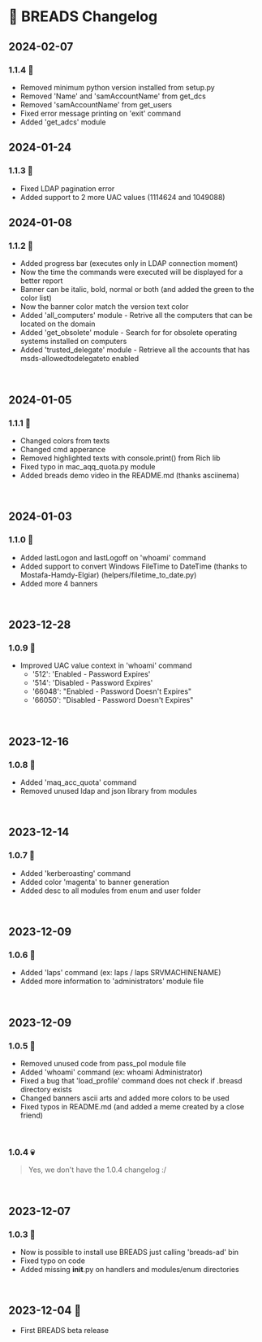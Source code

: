 # 🍞 BREADS Changelog

## 2024-02-07
### 1.1.4 🎉
- Removed minimum python version installed from setup.py
- Removed 'Name' and 'samAccountName' from get_dcs
- Removed 'samAccountName' from get_users
- Fixed error message printing on 'exit' command
- Added 'get_adcs' module

## 2024-01-24
### 1.1.3 🎉
- Fixed LDAP pagination error
- Added support to 2 more UAC values (1114624 and 1049088)

## 2024-01-08
### 1.1.2 🎉
- Added progress bar (executes only in LDAP connection moment)
- Now the time the commands were executed will be displayed for a better report
- Banner can be italic, bold, normal or both (and added the green to the color list)
- Now the banner color match the version text color
- Added 'all_computers' module - Retrive all the computers that can be located on the domain
- Added 'get_obsolete' module - Search for for obsolete operating systems installed on computers
- Added 'trusted_delegate' module - Retrieve all the accounts that has msds-allowedtodelegateto enabled

<br>

## 2024-01-05
### 1.1.1 🎉
- Changed colors from texts
- Changed cmd apperance
- Removed highlighted texts with console.print() from Rich lib
- Fixed typo in mac_aqq_quota.py module
- Added breads demo video in the README.md (thanks asciinema)

<br>

## 2024-01-03
### 1.1.0 🎉
- Added lastLogon and lastLogoff on 'whoami' command
- Added support to convert Windows FileTime to DateTime (thanks to Mostafa-Hamdy-Elgiar) (helpers/filetime_to_date.py)
- Added more 4 banners

<br>

## 2023-12-28
### 1.0.9 🎉
- Improved UAC value context in 'whoami' command
    - '512': 'Enabled - Password Expires'
    - '514': 'Disabled - Password Expires'
    - '66048': "Enabled - Password Doesn't Expires"
    - '66050': "Disabled - Password Doesn't Expires"

<br>

## 2023-12-16
### 1.0.8 🎉
- Added 'maq_acc_quota' command
- Removed unused ldap and json library from modules

<br>

## 2023-12-14
### 1.0.7 🎉
- Added 'kerberoasting' command
- Added color 'magenta' to banner generation
- Added desc to all modules from enum and user folder

<br>

## 2023-12-09
### 1.0.6 🎉
- Added 'laps' command (ex: laps / laps SRVMACHINENAME)
- Added more information to 'administrators' module file

<br>

## 2023-12-09
### 1.0.5 🎉
- Removed unused code from pass_pol module file
- Added 'whoami' command (ex: whoami Administrator)
- Fixed a bug that 'load_profile' command does not check if .breasd directory exists
- Changed banners ascii arts and added more colors to be used
- Fixed typos in README.md (and added a meme created by a close friend)

<br>

### 1.0.4 💀
> Yes, we don't have the 1.0.4 changelog :/

<br>

## 2023-12-07
### 1.0.3 🎉
- Now is possible to install use BREADS just calling 'breads-ad' bin
- Fixed typo on code
- Added missing __init__.py on handlers and modules/enum directories

<br>

## 2023-12-04 🎉
- First BREADS beta release
